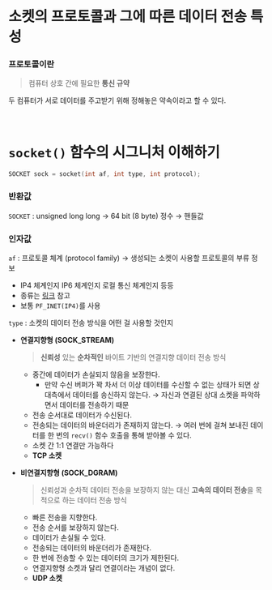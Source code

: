 # 소켓의 프로토콜과 그에 따른 데이터 전송 특성

### 프로토콜이란

> 컴퓨터 상호 간에 필요한 **통신 규약**
> 

두 컴퓨터가 서로 데이터를 주고받기 위해 정해놓은 약속이라고 할 수 있다. 

<br />

#  `socket()` 함수의 시그니처 이해하기

```cpp
SOCKET sock = socket(int af, int type, int protocol);
```

### 반환값

`SOCKET` : unsigned long long → 64 bit (8 byte) 정수 → 핸들값 

### 인자값

`af` : 프로토콜 체계 (protocol family) → 생성되는 소켓이 사용할 프로토콜의 부류 정보 

- IP4 체계인지 IP6 체계인지 로컬 통신 체계인지 등등
- 종류는 [링크](https://docs.microsoft.com/en-us/windows/win32/api/winsock2/nf-winsock2-socket) 참고
- 보통 `PF_INET(IP4)`를 사용

`type` : 소켓의 데이터 전송 방식을 어떤 걸 사용할 것인지

- **연결지향형 (SOCK_STREAM)**
    
    > **신뢰성** 있는 **순차적인** 바이트 기반의 연결지향 데이터 전송 방식
    > 
    - 중간에 데이터가 손실되지 않음을 보장한다.
        - 만약 수신 버퍼가 꽉 차서 더 이상 데이터를 수신할 수 없는 상태가 되면 상대측에서 데이터를 송신하지 않는다. → 자신과 연결된 상대 소켓을 파악하면서 데이터를 전송하기 때문
    - 전송 순서대로 데이터가 수신된다.
    - 전송되는 데이터의 바운더리가 존재하지 않는다. → 여러 번에 걸쳐 보내진 데이터를 한 번의 `recv()` 함수 호출을 통해 받아볼 수 있다.
    - 소켓 간 1:1 연결만 가능하다
    - **TCP 소켓**
- **비연결지향형 (SOCK_DGRAM)**
    
    > 신뢰성과 순차적 데이터 전송을 보장하지 않는 대신 **고속의 데이터 전송**을 목적으로 하는 데이터 전송 방식
    > 
    - 빠른 전송을 지향한다.
    - 전송 순서를 보장하지 않는다.
    - 데이터가 손실될 수 있다.
    - 전송되는 데이터의 바운더리가 존재한다.
    - 한 번에 전송할 수 있는 데이터의 크기가 제한된다.
    - 연결지향형 소켓과 달리 연결이라는 개념이 없다.
    - **UDP 소켓**
